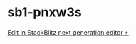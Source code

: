 # sb1-pnxw3s

[Edit in StackBlitz next generation editor ⚡️](https://stackblitz.com/~/github.com/fikrierenn/sb1-pnxw3s)